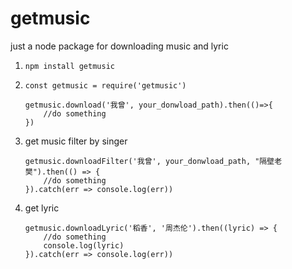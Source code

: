 # getmusic

just a node package for downloading music and lyric

1. ```npm install getmusic```

2.  
    ```
    const getmusic = require('getmusic')

    getmusic.download('我曾', your_donwload_path).then(()=>{
        //do something
    })
    ```

3. get music filter by singer

    ```
    getmusic.downloadFilter('我曾', your_donwload_path, "隔壁老樊").then(() => {
        //do something
    }).catch(err => console.log(err))
    ```

4. get lyric
    ```
    getmusic.downloadLyric('稻香', '周杰伦').then((lyric) => {
        //do something
        console.log(lyric)
    }).catch(err => console.log(err))
    ```